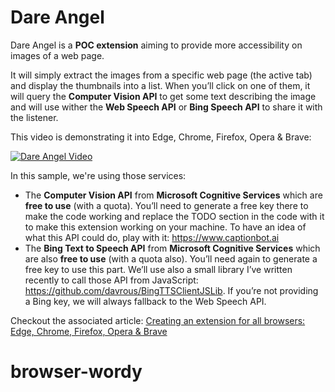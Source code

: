 # Dare Angel
Dare Angel is a **POC extension** aiming to provide more accessibility on images of a web page.

It will simply extract the images from a specific web page (the active tab) and display the thumbnails into a list. When you’ll click on one of them, it will query the **Computer Vision API** to get some text describing the image and will use wither the **Web Speech API** or **Bing Speech API** to share it with the listener. 

This video is demonstrating it into Edge, Chrome, Firefox, Opera & Brave:

[![Dare Angel Video](https://david.blob.core.windows.net/videos/dareangelvideothumb.jpg)](https://www.youtube.com/watch?v=gQ6_CZlIKyo "Dare Angel Video")

In this sample, we're using those services:
- The **Computer Vision API** from **Microsoft Cognitive Services** which are **free to use** (with a quota). You’ll need to generate a free key there to make the code working and replace the TODO section in the code with it to make this extension working on your machine. To have an idea of what this API could do, play with it: https://www.captionbot.ai 
- The **Bing Text to Speech API** from **Microsoft Cognitive Services** which are also **free to use** (with a quota also). You’ll need again to generate a free key to use this part. We’ll use also a small library I’ve written recently to call those API from JavaScript: https://github.com/davrous/BingTTSClientJSLib. If you’re not providing a Bing key, we will always fallback to the Web Speech API.

Checkout the associated article: [Creating an extension for all browsers: Edge, Chrome, Firefox, Opera & Brave](https://www.davrous.com/2016/12/07/creating-an-extension-for-all-browsers-edge-chrome-firefox-opera-brave/ "Creating an extension for all browsers: Edge, Chrome, Firefox, Opera & Brave")
# browser-wordy
